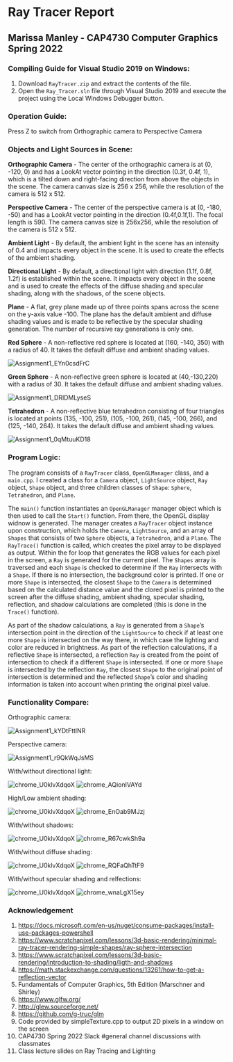 # Ray Tracer Report
## Marissa Manley - CAP4730 Computer Graphics Spring 2022

### Compiling Guide for Visual Studio 2019 on Windows:

1. Download `RayTracer.zip` and extract the contents of the file.
2. Open the `Ray_Tracer.sln` file through Visual Studio 2019 and execute the project using the Local Windows Debugger button.

### Operation Guide:
Press Z to switch from Orthographic camera to Perspective Camera


### Objects and Light Sources in Scene:
**Orthographic Camera** - The center of the orthographic camera is at (0, -120, 0) and has a LookAt vector pointing in the direction (0.3f, 0.4f, 1), which is a tilted down and right-facing direction from above the objects in the scene. The camera canvas size is 256 x 256, while the resolution of the camera is 512 x 512. 

**Perspective Camera** - The center of the perspective camera is at (0, -180, -50) and has a LookAt vector pointing in the direction (0.4f,0.1f,1). The focal length is 590. The camera canvas size is 256x256, while the resolution of the camera is 512 x 512. 

**Ambient Light** - By default, the ambient light in the scene has an intensity of 0.4 and impacts every object in the scene. It is used to create the effects of the ambient shading.

**Directional Light** - By default, a directional light with direction (1.1f, 0.8f, 1.2f) is established within the scene. It impacts every object in the scene and is used to create the effects of the diffuse shading and specular shading, along with the shadows, of the scene objects. 

**Plane** - A flat, grey plane made up of three points spans across the scene on the y-axis value -100. The plane has the default ambient and diffuse shading values and is made to be reflective by the specular shading generation. The number of recursive ray generations is only one.

**Red Sphere** - A non-reflective red sphere is located at (160, -140, 350) with a radius of 40. It takes the default diffuse and ambient shading values.

![Assignment1_EYn0csdFrC](https://user-images.githubusercontent.com/58527286/187338641-61738d21-8c27-4ae4-8511-748f91ad28b0.png)

**Green Sphere** - A non-reflective green sphere is located at (40,-130,220) with a radius of 30. It takes the default diffuse and ambient shading values.

![Assignment1_DRlDMLyseS](https://user-images.githubusercontent.com/58527286/187338938-c762daf2-734d-4f0d-ae92-8ff6eccaecf1.png)

**Tetrahedron** - A non-reflective blue tetrahedron consisting of four triangles is located at points (135, -100, 251), (105, -100, 261), (145, -100, 266), and (125, -140, 264). It takes the default diffuse and ambient shading values.

![Assignment1_0qMtuuKD18](https://user-images.githubusercontent.com/58527286/187339139-09157014-05b4-454d-9d9c-2b73a152736e.png)


### Program Logic: 
The program consists of a `RayTracer` class, `OpenGLManager` class, and a `main.cpp`. I created a class for a `Camera` object, `LightSource` object, `Ray` object, `Shape` object, and three children classes of `Shape`: `Sphere`, `Tetrahedron`, and `Plane`.  

The `main()` function instantiates an `OpenGLManager` manager object which is then used to call the `Start()` function. From there, the OpenGL display widnow is generated. The manager creates a `RayTracer` object instance upon construction, which holds the `Camera`, `LightSource`, and an array of `Shapes` that consists of two `Sphere` objects, a `Tetrahedron`, and a `Plane`. The `RayTrace()` function is called, which creates the pixel array to be displayed as output. Within the for loop that generates the RGB values for each pixel in the screen, a `Ray` is generated for the current pixel. The `Shapes` array is traversed and each `Shape` is checked to determine if the `Ray` intersects with a `Shape`. If there is no intersection, the background color is printed. If one or more `Shape` is intersected, the closest `Shape` to the `Camera` is determined based on the calculated distance value and the clored pixel is printed to the screen after the diffuse shading, ambient shading, specular shading, reflection, and shadow calculations are completed (this is done in the `Trace()` function). 

As part of the shadow calculations, a `Ray` is generated from a `Shape`’s intersection point in the direction of the `LightSource` to check if at least one more `Shape` is intersected on the way there, in which case the lighting and color are reduced in brightness. As part of the reflection calculations, if a reflective `Shape` is intersected, a reflection `Ray` is created from the point of intersection to check if a different `Shape` is intersected. If one or more `Shape` is intersected by the reflection `Ray`, the closest `Shape` to the original point of intersection is determined and the reflected `Shape`’s color and shading information is taken into account when printing the original pixel value. 

### Functionality Compare:
	
Orthographic camera:

![Assignment1_kYDtFttlNR](https://user-images.githubusercontent.com/58527286/187339766-756d16a7-ab7a-4ff9-a199-4cccfbf6d388.png)

Perspective camera:


![Assignment1_r9QkWqJsMS](https://user-images.githubusercontent.com/58527286/187339978-edab103e-b805-4410-a186-21fe84418bdd.png)


With/without directional light:

![chrome_U0klvXdqoX](https://user-images.githubusercontent.com/58527286/187341257-aaed5af2-5136-4faa-995d-e6a47d2473f8.png)
![chrome_AQionIVAYd](https://user-images.githubusercontent.com/58527286/187340288-43fba667-c97f-4e19-a5ec-8673461a2375.png)

High/Low ambient shading:

![chrome_U0klvXdqoX](https://user-images.githubusercontent.com/58527286/187341283-737eff6f-4811-4744-9018-a4887b4c8068.png)
![chrome_EnOab9MJzj](https://user-images.githubusercontent.com/58527286/187340946-886fe7f5-052d-41ba-ae5b-eba1568656f0.png)

With/without shadows:

![chrome_U0klvXdqoX](https://user-images.githubusercontent.com/58527286/187341515-39a37b58-a666-48ae-8941-eb890aa2b689.png)
![chrome_R67cwkSh9a](https://user-images.githubusercontent.com/58527286/187341523-e443d5af-a86d-42c4-98f6-52589bd39747.png)


With/without diffuse shading:

![chrome_U0klvXdqoX](https://user-images.githubusercontent.com/58527286/187341847-e456a41b-8ec7-4241-b840-991b25c2206f.png)
![chrome_RQFaQhTtF9](https://user-images.githubusercontent.com/58527286/187341855-bf1ae7ba-830f-49a2-9a20-4f1c33435c94.png)

With/without specular shading and relfections:

![chrome_U0klvXdqoX](https://user-images.githubusercontent.com/58527286/187342110-1fb59b6f-625b-4221-aba4-40cc3dbb63ca.png)
![chrome_wnaLgX15ey](https://user-images.githubusercontent.com/58527286/187342120-f06de8fa-bd79-401b-81a1-b6220e0870af.png)




### Acknowledgement 
1. https://docs.microsoft.com/en-us/nuget/consume-packages/install-use-packages-powershell 
2. https://www.scratchapixel.com/lessons/3d-basic-rendering/minimal-ray-tracer-rendering-simple-shapes/ray-sphere-intersection
3. https://www.scratchapixel.com/lessons/3d-basic-rendering/introduction-to-shading/ligth-and-shadows
4. https://math.stackexchange.com/questions/13261/how-to-get-a-reflection-vector
5. Fundamentals of Computer Graphics, 5th Edition (Marschner and Shirley)
6. https://www.glfw.org/
7. http://glew.sourceforge.net/
8. https://github.com/g-truc/glm 
9. Code provided by simpleTexture.cpp to output 2D pixels in a window on the screen
10. CAP4730 Spring 2022 Slack #general channel discussions with classmates
11. Class lecture slides on Ray Tracing and Lighting
